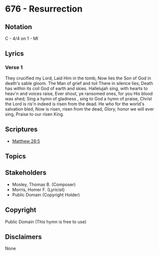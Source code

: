 # 676 - Resurrection

## Notation

C - 4/4 on 1 - MI

## Lyrics

### Verse 1

They crucified my Lord, Laid Him in the tomb, Now lies the Son of God in death's sable gloom. The Man of grief and toil There in silence lies; Death has within its coil God of earth and skies. Hallelujah sing, with hearts to heav'n and voices raise, Ever shout, ye ransomed ones, for you His blood was shed; Sing a hymn of gladness , sing to God a hymn of praise, Christ the Lord is ris'n indeed is risen from the dead. He who for the world's salvation bled, Now is risen, risen from the dead, Glory, honor we will ever sing, Praise to our risen King. 


## Scriptures

- [Matthew 28:5](https://www.biblegateway.com/passage/?search=Matthew%2028%3A5)

## Topics


## Stakeholders

- Mosley, Thomas B. (Composer)
- Morris, Homer F. (Lyricist)
- Public Domain (Copyright Holder)

## Copyright

Public Domain
(This hymn is free to use)

## Disclaimers

None

